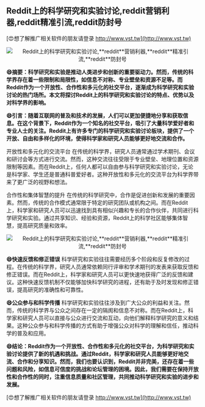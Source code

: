## **Reddit上的科学研究和实验讨论,**reddit**营销利器,**reddit**精准引流,**reddit**防封号**

[😍想了解推广相关软件的朋友请登录 http://www.vst.tw](http://www.vst.tw)

 <center><img src="https://vst.tw/MP4/tuiguang/png/0.png" alt="Reddit上的科学研究和实验讨论,**reddit**营销利器,**reddit**精准引流,**reddit**防封号"></center>

**😄摘要：科学研究和实验是推动人类进步和创新的重要驱动力。然而，传统的科学界存在着一些限制和局限性，如信息不对称、专业壁垒和资源不足等。而Reddit作为一个开放性、合作性和多元化的社交平台，逐渐成为科学研究和实验讨论的热门场所。本文将探讨Reddit上的科学研究和实验讨论的特点、优势以及对科学界的影响。**

**😄引言：随着互联网的普及和技术的发展，人们可以更加便捷地分享和获取信息。在这个背景下，Reddit作为一个知名的社交平台，吸引了大量科学爱好者和专业人士的关注。Reddit上有许多专门的科学研究和实验讨论板块，提供了一个开放、自由和多样化的环境，使得科学家和研究人员能够更好地交流和合作。**

开放性和多元化的交流平台
在传统的科学界，研究人员通常通过学术期刊、会议和研讨会等方式进行交流。然而，这种交流往往受限于专业壁垒、地理位置和资源限制等因素。而在Reddit上，任何人都可以自由参与科学研究和实验讨论，无论是科学家、学生还是普通科普爱好者。这种开放性和多元化的交流平台为科学界带来了更广泛的视野和想法。

合作性和集体智慧的提升
在传统的科学研究中，合作是促进创新和发展的重要因素。然而，传统的合作模式通常限于特定的研究团队或机构之间。而在Reddit上，科学家和研究人员可以迅速找到具有相似兴趣和专长的合作伙伴，共同进行科学研究和实验。通过共享知识、经验和资源，Reddit上的科学社区能够集体智慧，提高研究质量和效率。

 <center><img src="https://vst.tw/MP4/tuiguang/png/1.png" alt="Reddit上的科学研究和实验讨论,**reddit**营销利器,**reddit**精准引流,**reddit**防封号"></center>

**😄快速反馈和修正错误**
科学研究和实验往往需要经历多个阶段和反复修改的过程。在传统的科学界，研究人员通常依赖同行评审和学术期刊的发表来获取反馈和修正错误。而在Reddit上，科学家和研究人员可以更快速地获得广泛的反馈和建议。这种快速反馈机制不仅能够加快科学研究的进程，还有助于及时发现和修正错误，提高研究的准确性和可靠性。

**😄公众参与和科学传播**
科学研究和实验往往涉及到广大公众的利益和关注。然而，传统的科学界与公众之间存在一定的隔阂和信息不对称。而在Reddit上，科学家和研究人员可以直接与公众进行交流和互动，向他们解释科学研究的意义和结果。这种公众参与和科学传播的方式有助于增强公众对科学的理解和信任，推动科学的普及和应用。

**😄结论：Reddit作为一个开放性、合作性和多元化的社交平台，为科学研究和实验讨论提供了新的机遇和挑战。通过Reddit，科学家和研究人员能够更好地交流、合作和分享知识。然而，我们也要认识到，Reddit并非完美，还存在着一些问题和风险，如信息可信度的挑战和论坛管理的困境。因此，我们需要在保持开放性和合作性的同时，注重信息质量和社区管理，共同推动科学研究和实验的进步和发展。**

[😍想了解推广相关软件的朋友请登录 http://www.vst.tw](http://www.vst.tw)



